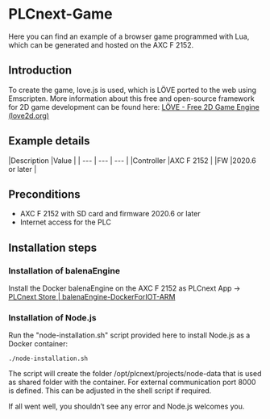 # PLCnext-Game

Here you can find an example of a browser game programmed with Lua, which can be generated and hosted on the AXC F 2152.

## Introduction

To create the game, love.js is used, which is LÖVE ported to the web using Emscripten. More information about this free and open-source framework for 2D game development can be found here: [LÖVE - Free 2D Game Engine (love2d.org)](https://love2d.org/)

## Example details

|Description |Value  |
| --- | --- | --- |
|Controller |AXC F 2152 |
|FW |2020.6 or later |

## Preconditions

- AXC F 2152 with SD card and firmware 2020.6 or later
-	Internet access for the PLC

## Installation steps

### Installation of balenaEngine

Install the Docker balenaEngine on the AXC F 2152 as PLCnext App -> [PLCnext Store | balenaEngine-DockerForIOT-ARM](https://www.plcnextstore.com/963)

### Installation of Node.js

Run the "node-installation.sh" script provided here to install Node.js as a Docker container:

```
./node-installation.sh
```
The script will create the folder /opt/plcnext/projects/node-data that is used as shared folder with the container. For external communication port 8000 is defined. This can be adjusted in the shell script if required.

If all went well, you shouldn’t see any error and Node.js welcomes you.
